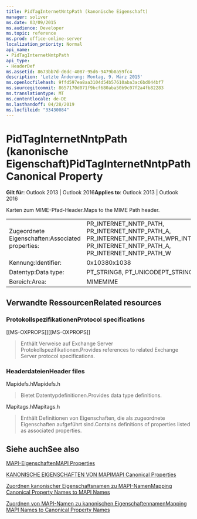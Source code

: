 ```yaml
---
title: PidTagInternetNntpPath (kanonische Eigenschaft)
manager: soliver
ms.date: 03/09/2015
ms.audience: Developer
ms.topic: reference
ms.prod: office-online-server
localization_priority: Normal
api_name:
- PidTagInternetNntpPath
api_type:
- HeaderDef
ms.assetid: 8673bb7d-d6dc-4087-95d6-9479b0a59fc4
description: 'Letzte Änderung: Montag, 9. März 2015'
ms.openlocfilehash: 9ffd597ea8aa3104d54b57610aba3ac6bd044bf7
ms.sourcegitcommit: 8657170d071f9bcf680aba50b9c07f2a4fb82283
ms.translationtype: MT
ms.contentlocale: de-DE
ms.lasthandoff: 04/28/2019
ms.locfileid: "33430084"
---
```

# <a name="pidtaginternetnntppath-canonical-property"></a><span data-ttu-id="b0d86-103">PidTagInternetNntpPath (kanonische Eigenschaft)</span><span class="sxs-lookup"><span data-stu-id="b0d86-103">PidTagInternetNntpPath Canonical Property</span></span>

  
  
<span data-ttu-id="b0d86-104">**Gilt für**: Outlook 2013 | Outlook 2016</span><span class="sxs-lookup"><span data-stu-id="b0d86-104">**Applies to**: Outlook 2013 | Outlook 2016</span></span> 
  
<span data-ttu-id="b0d86-105">Karten zum MIME-Pfad-Header.</span><span class="sxs-lookup"><span data-stu-id="b0d86-105">Maps to the MIME Path header.</span></span>
  
|||
|:-----|:-----|
|<span data-ttu-id="b0d86-106">Zugeordnete Eigenschaften:</span><span class="sxs-lookup"><span data-stu-id="b0d86-106">Associated properties:</span></span>  <br/> |<span data-ttu-id="b0d86-107">PR_INTERNET_NNTP_PATH, PR_INTERNET_NNTP_PATH_A, PR_INTERNET_NNTP_PATH_W</span><span class="sxs-lookup"><span data-stu-id="b0d86-107">PR_INTERNET_NNTP_PATH, PR_INTERNET_NNTP_PATH_A, PR_INTERNET_NNTP_PATH_W</span></span>  <br/> |
|<span data-ttu-id="b0d86-108">Kennung:</span><span class="sxs-lookup"><span data-stu-id="b0d86-108">Identifier:</span></span>  <br/> |<span data-ttu-id="b0d86-109">0x1038</span><span class="sxs-lookup"><span data-stu-id="b0d86-109">0x1038</span></span>  <br/> |
|<span data-ttu-id="b0d86-110">Datentyp:</span><span class="sxs-lookup"><span data-stu-id="b0d86-110">Data type:</span></span>  <br/> |<span data-ttu-id="b0d86-111">PT_STRING8, PT_UNICODE</span><span class="sxs-lookup"><span data-stu-id="b0d86-111">PT_STRING8, PT_UNICODE</span></span>  <br/> |
|<span data-ttu-id="b0d86-112">Bereich:</span><span class="sxs-lookup"><span data-stu-id="b0d86-112">Area:</span></span>  <br/> |<span data-ttu-id="b0d86-113">MIME</span><span class="sxs-lookup"><span data-stu-id="b0d86-113">MIME</span></span>  <br/> |
   
## <a name="related-resources"></a><span data-ttu-id="b0d86-114">Verwandte Ressourcen</span><span class="sxs-lookup"><span data-stu-id="b0d86-114">Related resources</span></span>

### <a name="protocol-specifications"></a><span data-ttu-id="b0d86-115">Protokollspezifikationen</span><span class="sxs-lookup"><span data-stu-id="b0d86-115">Protocol specifications</span></span>

<span data-ttu-id="b0d86-116">[[MS-OXPROPS]]</span><span class="sxs-lookup"><span data-stu-id="b0d86-116">[[MS-OXPROPS]]</span></span> 
  
> <span data-ttu-id="b0d86-117">Enthält Verweise auf Exchange Server Protokollspezifikationen.</span><span class="sxs-lookup"><span data-stu-id="b0d86-117">Provides references to related Exchange Server protocol specifications.</span></span>
    
### <a name="header-files"></a><span data-ttu-id="b0d86-118">Headerdateien</span><span class="sxs-lookup"><span data-stu-id="b0d86-118">Header files</span></span>

<span data-ttu-id="b0d86-119">Mapidefs.h</span><span class="sxs-lookup"><span data-stu-id="b0d86-119">Mapidefs.h</span></span>
  
> <span data-ttu-id="b0d86-120">Bietet Datentypdefinitionen.</span><span class="sxs-lookup"><span data-stu-id="b0d86-120">Provides data type definitions.</span></span>
    
<span data-ttu-id="b0d86-121">Mapitags.h</span><span class="sxs-lookup"><span data-stu-id="b0d86-121">Mapitags.h</span></span>
  
> <span data-ttu-id="b0d86-122">Enthält Definitionen von Eigenschaften, die als zugeordnete Eigenschaften aufgeführt sind.</span><span class="sxs-lookup"><span data-stu-id="b0d86-122">Contains definitions of properties listed as associated properties.</span></span>
    
## <a name="see-also"></a><span data-ttu-id="b0d86-123">Siehe auch</span><span class="sxs-lookup"><span data-stu-id="b0d86-123">See also</span></span>



[<span data-ttu-id="b0d86-124">MAPI-Eigenschaften</span><span class="sxs-lookup"><span data-stu-id="b0d86-124">MAPI Properties</span></span>](mapi-properties.md)
  
[<span data-ttu-id="b0d86-125">KANONISCHE EIGENSCHAFTEN VON MAPI</span><span class="sxs-lookup"><span data-stu-id="b0d86-125">MAPI Canonical Properties</span></span>](mapi-canonical-properties.md)
  
[<span data-ttu-id="b0d86-126">Zuordnen kanonischer Eigenschaftsnamen zu MAPI-Namen</span><span class="sxs-lookup"><span data-stu-id="b0d86-126">Mapping Canonical Property Names to MAPI Names</span></span>](mapping-canonical-property-names-to-mapi-names.md)
  
[<span data-ttu-id="b0d86-127">Zuordnen von MAPI-Namen zu kanonischen Eigenschaftennamen</span><span class="sxs-lookup"><span data-stu-id="b0d86-127">Mapping MAPI Names to Canonical Property Names</span></span>](mapping-mapi-names-to-canonical-property-names.md)

